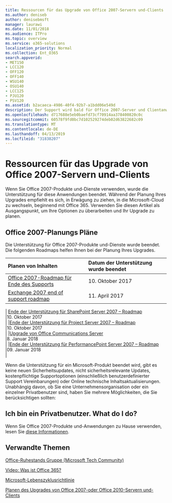 ```yaml
---
title: Ressourcen für das Upgrade von Office 2007-Servern und-Clients
ms.author: deniseb
author: denisebmsft
manager: laurawi
ms.date: 11/01/2018
ms.audience: ITPro
ms.topic: overview
ms.service: o365-solutions
localization_priority: Normal
ms.collection: Ent_O365
search.appverid:
- MET150
- LCC120
- OFF120
- OFF140
- WSU140
- OSU140
- LCC125
- PJU120
- PSV120
ms.assetid: b2acaeca-4986-40f4-92b7-a1bdd06e549d
description: Der Support wird bald für Office 2007-Server und Clientanwendungen beendet, und benutzerdefinierte Support Vereinbarungen sind nicht verfügbar. Verwenden Sie diesen Artikel, um mit der Planung Ihres Upgrades zu beginnen.
ms.openlocfilehash: d717688e5eb0baefd73cf70914aa378400820c0c
ms.sourcegitcommit: 60578f9fd0bc7d102529274deb02d63822682c09
ms.translationtype: MT
ms.contentlocale: de-DE
ms.lasthandoff: 04/13/2019
ms.locfileid: "31838207"
---
```

# <a name="resources-to-help-you-upgrade-from-office-2007-servers-and-clients"></a>Ressourcen für das Upgrade von Office 2007-Servern und-Clients

Wenn Sie Office 2007-Produkte und-Dienste verwenden, wurde die Unterstützung für diese Anwendungen beendet. Während der Planung Ihres Upgrades empfiehlt es sich, in Erwägung zu ziehen, in die Microsoft-Cloud zu wechseln, beginnend mit Office 365. Verwenden Sie diesen Artikel als Ausgangspunkt, um Ihre Optionen zu überarbeiten und Ihr Upgrade zu planen.
      
## <a name="office-2007-planning-roadmaps"></a>Office 2007-Planungs Pläne
  
Die Unterstützung für Office 2007-Produkte und-Dienste wurde beendet. Die folgenden Roadmaps helfen Ihnen bei der Planung Ihres Upgrades.

|**Planen von Inhalten**|**Datum der Unterstützung wurde beendet**|
|:-----|:-----|
|[Office 2007-Roadmap für Ende des Supports](https://docs.microsoft.com/DeployOffice/office-2007-end-support-roadmap) <br/> |10. Oktober 2017  <br/> |
|[Exchange 2007 end of support roadmap](exchange-2007-end-of-support.md) <br/> |11. April 2017  <br/> |
|
  [Ende der Unterstützung für SharePoint Server 2007 – Roadmap](sharepoint-2007-end-of-support.md) <br/> |10. Oktober 2017  <br/> |
|[Ende der Unterstützung für Project Server 2007 – Roadmap](project-server-2007-end-of-support.md) <br/> |10. Oktober 2017  <br/> |
|[Upgrade von Office Communications Server](https://docs.microsoft.com/SkypeForBusiness/plan-your-deployment/upgrade) <br/> |8. Januar 2018  <br/> |
|[Ende der Unterstützung für PerformancePoint Server 2007 – Roadmap](pps-2007-end-of-support.md) <br/> |09. Januar 2018  <br/> |
   
Wenn die Unterstützung für ein Microsoft-Produkt beendet wird, gibt es keine neuen Sicherheitsupdates, nicht sicherheitsrelevante Updates, kostenpflichtige Supportoptionen (einschließlich benutzerdefinierter Support Vereinbarungen) oder Online technische Inhaltsaktualisierungen. Unabhängig davon, ob Sie eine Unternehmensorganisation oder ein einzelner Privatbenutzer sind, haben Sie mehrere Möglichkeiten, die Sie berücksichtigen sollten:

## <a name="im-a-home-user-what-do-i-do"></a>Ich bin ein Privatbenutzer. What do I do?

Wenn Sie Office 2007-Produkte und-Anwendungen zu Hause verwenden, lesen Sie [diese Informationen](plan-upgrade-previous-versions-office.md#im-a-home-user-what-do-i-do).
     
## <a name="related-topics"></a>Verwandte Themen

[Office-Ruhestands Gruppe (Microsoft Tech Community)](https://go.microsoft.com/fwlink/?linkid=842065)
  
[Video: Was ist Office 365?](https://support.office.com/article/847caf12-2589-452c-8aca-1c009797678b.aspx)
  
[Microsoft-Lebenszyklusrichtlinie](https://go.microsoft.com/fwlink/?linkid=865200)

[Planen des Upgrades von Office 2007-oder Office 2010-Servern und-Clients](plan-upgrade-previous-versions-office.md)
  

